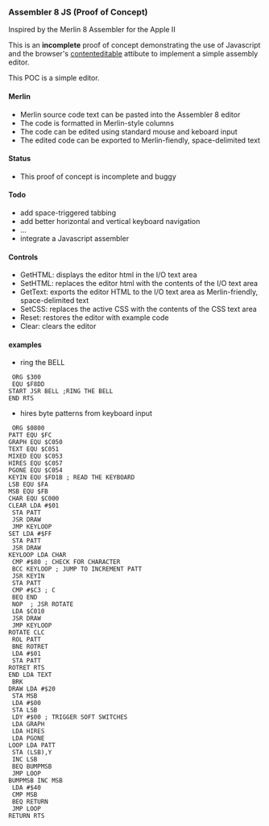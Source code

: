 ### Assembler 8 JS (Proof of Concept)

Inspired by the Merlin 8 Assembler for the Apple II

This is an **incomplete** proof of concept demonstrating the use of Javascript and the browser's [contenteditable](https://developer.mozilla.org/en-US/docs/Web/Guide/HTML/Editable_content) attibute to implement a simple assembly editor.

This POC is a simple editor.

#### Merlin
- Merlin source code text can be pasted into the Assembler 8 editor
- The code is formatted in Merlin-style columns
- The code can be edited using standard mouse and keboard input
- The edited code can be exported to Merlin-fiendly, space-delimited text

#### Status
- This proof of concept is incomplete and buggy

#### Todo
- add space-triggered tabbing
- add better horizontal and vertical keyboard navigation
- ...
- integrate a Javascript assembler

#### Controls
- GetHTML: displays the editor html in the I/O text area
- SetHTML: replaces the editor html with the contents of the I/O text area
- GetText: exports the editor HTML to the I/O text area as Merlin-friendly, space-delimited text
- SetCSS: replaces the active CSS with the contents of the CSS text area
- Reset: restores the editor with example code
- Clear: clears the editor


#### examples
- ring the BELL
```
 ORG $300
 EQU $F8DD
START JSR BELL ;RING THE BELL
END RTS

```

- hires byte patterns from keyboard input
```
 ORG $0800
PATT EQU $FC
GRAPH EQU $C050
TEXT EQU $C051
MIXED EQU $C053
HIRES EQU $C057
PGONE EQU $C054
KEYIN EQU $FD1B ; READ THE KEYBOARD
LSB EQU $FA
MSB EQU $FB
CHAR EQU $C000
CLEAR LDA #$01
 STA PATT
 JSR DRAW
 JMP KEYLOOP
SET LDA #$FF
 STA PATT
 JSR DRAW
KEYLOOP LDA CHAR
 CMP #$80 ; CHECK FOR CHARACTER
 BCC KEYLOOP ; JUMP TO INCREMENT PATT
 JSR KEYIN
 STA PATT
 CMP #$C3 ; C
 BEQ END
 NOP  ; JSR ROTATE
 LDA $C010
 JSR DRAW
 JMP KEYLOOP
ROTATE CLC
 ROL PATT
 BNE ROTRET
 LDA #$01
 STA PATT
ROTRET RTS
END LDA TEXT
 BRK
DRAW LDA #$20
 STA MSB
 LDA #$00
 STA LSB
 LDY #$00 ; TRIGGER SOFT SWITCHES
 LDA GRAPH
 LDA HIRES
 LDA PGONE
LOOP LDA PATT
 STA (LSB),Y
 INC LSB
 BEQ BUMPMSB
 JMP LOOP
BUMPMSB INC MSB
 LDA #$40
 CMP MSB
 BEQ RETURN
 JMP LOOP
RETURN RTS

```